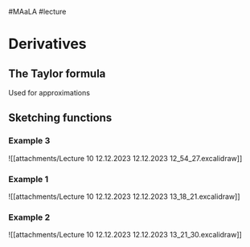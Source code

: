 #MAaLA #lecture 

# Derivatives
## The Taylor formula
Used for approximations

## Sketching functions
### Example 3
![[attachments/Lecture 10 12.12.2023 12.12.2023 12_54_27.excalidraw]]

### Example 1
![[attachments/Lecture 10 12.12.2023 12.12.2023 13_18_21.excalidraw]]

### Example 2
![[attachments/Lecture 10 12.12.2023 12.12.2023 13_21_30.excalidraw]]